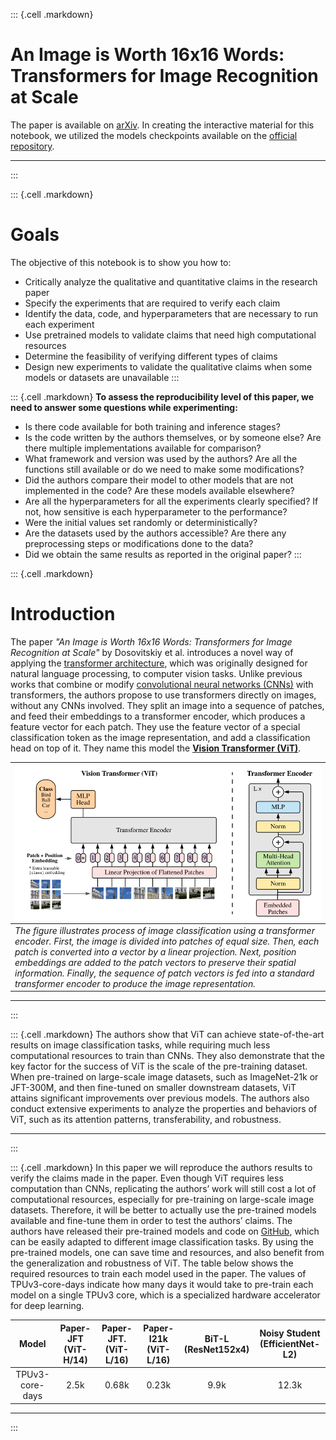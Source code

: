 ::: {.cell .markdown}
# An Image is Worth 16x16 Words: Transformers for Image Recognition at Scale

The paper is available on [arXiv](https://arxiv.org/abs/2010.11929). In creating the interactive material for this notebook, we utilized the models checkpoints available on the [official repository](https://github.com/google-research/vision_transformer#vision-transformer-and-mlp-mixer-architectures).

***
:::

::: {.cell .markdown} 
# Goals

The objective of this notebook is to show you how to:

- Critically analyze the qualitative and quantitative claims in the research paper
- Specify the experiments that are required to verify each claim
- Identify the data, code, and hyperparameters that are necessary to run each experiment
- Use pretrained models to validate claims that need high computational resources
- Determine the feasibility of verifying different types of claims
- Design new experiments to validate the qualitative claims when some models or datasets are unavailable
:::

::: {.cell .markdown}
**To assess the reproducibility level of this paper, we need to answer some questions while experimenting:**

- Is there code available for both training and inference stages?
- Is the code written by the authors themselves, or by someone else? Are there multiple implementations available for comparison?
- What framework and version was used by the authors? Are all the functions still available or do we need to make some modifications?
- Did the authors compare their model to other models that are not implemented in the code? Are these models available elsewhere?
- Are all the hyperparameters for all the experiments clearly specified? If not, how sensitive is each hyperparameter to the performance?
- Were the initial values set randomly or deterministically?
- Are the datasets used by the authors accessible? Are there any preprocessing steps or modifications done to the data?
- Did we obtain the same results as reported in the original paper?
:::

::: {.cell .markdown}
# Introduction

The paper *"An Image is Worth 16x16 Words: Transformers for Image Recognition at Scale"* by Dosovitskiy et al. introduces a novel way of applying the [transformer architecture](https://arxiv.org/abs/1706.03762), which was originally designed for natural language processing, to computer vision tasks. Unlike previous works that combine or modify [convolutional neural networks (CNNs)](https://arxiv.org/abs/1511.08458) with transformers, the authors propose to use transformers directly on images, without any CNNs involved. They split an image into a sequence of patches, and feed their embeddings to a transformer encoder, which produces a feature vector for each patch. They use the feature vector of a special classification token as the image representation, and add a classification head on top of it. They name this model the [**Vision Transformer (ViT)**](https://arxiv.org/abs/2010.11929).

| ![](assets/ViT.png)       |
|:------------------------- |
| *The figure illustrates process of image classification using a transformer encoder. First, the image is divided into patches of equal size. Then, each patch is converted into a vector by a linear projection. Next, position embeddings are added to the patch vectors to preserve their spatial information. Finally, the sequence of patch vectors is fed into a standard transformer encoder to produce the image representation.* |

***
:::

::: {.cell .markdown}
The authors show that ViT can achieve state-of-the-art results on image classification tasks, while requiring much less computational resources to train than CNNs. They also demonstrate that the key factor for the success of ViT is the scale of the pre-training dataset. When pre-trained on large-scale image datasets, such as ImageNet-21k or JFT-300M, and then fine-tuned on smaller downstream datasets, ViT attains significant improvements over previous models. The authors also conduct extensive experiments to analyze the properties and behaviors of ViT, such as its attention patterns, transferability, and robustness.

***
:::

::: {.cell .markdown}
In this paper we will reproduce the authors results to verify the claims made in the paper. Even though ViT requires less computation than CNNs, replicating the authors’ work will still cost a lot of computational resources, especially for pre-training on large-scale image datasets. Therefore, it will be better to actually use the pre-trained models available and fine-tune them in order to test the authors’ claims. The authors have released their pre-trained models and code on [GitHub](https://github.com/google-research/vision_transformer#vision-transformer-and-mlp-mixer-architectures), which can be easily adapted to different image classification tasks. By using the pre-trained models, one can save time and resources, and also benefit from the generalization and robustness of ViT. The table below shows the required resources to train each model used in the paper. The values of TPUv3-core-days indicate how many days it would take to pre-train each model on a single TPUv3 core, which is a specialized hardware accelerator for deep learning.

| Model | Paper-JFT (ViT-H/14) | Paper-JFT. (ViT-L/16) | Paper-I21k (ViT-L/16) | BiT-L (ResNet152x4) | Noisy Student (EfficientNet-L2) |
| :---: | :------------------: | :-------------------: | :-------------------: | :-----------------: | :-----------------------------: |
| TPUv3-core-days | 2.5k       |      0.68k            |         0.23k         |        9.9k         |             12.3k               |

***
:::
